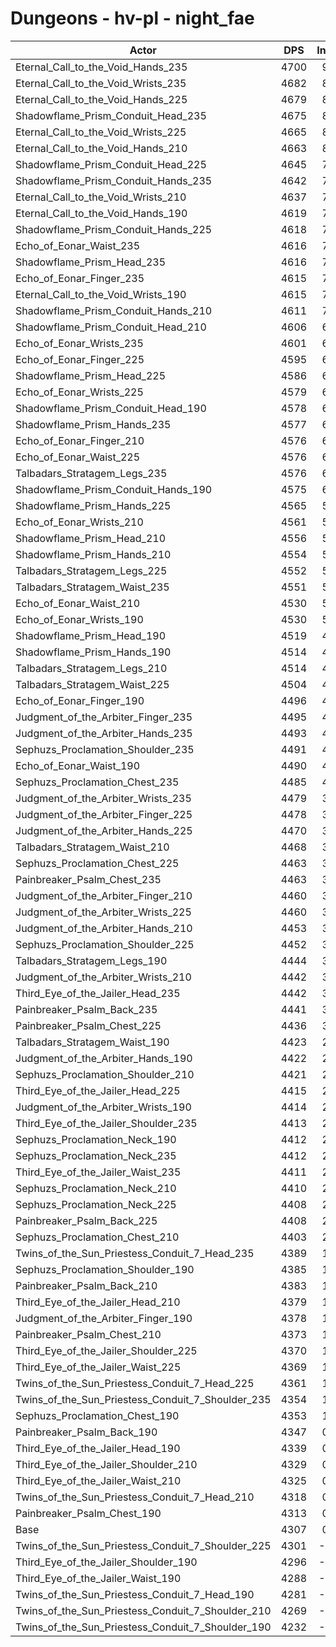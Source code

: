 # Dungeons - hv-pl - night_fae
| Actor | DPS | Increase |
|---|:---:|:---:|
|Eternal_Call_to_the_Void_Hands_235|4700|9.12%|
|Eternal_Call_to_the_Void_Wrists_235|4682|8.71%|
|Eternal_Call_to_the_Void_Hands_225|4679|8.64%|
|Shadowflame_Prism_Conduit_Head_235|4675|8.54%|
|Eternal_Call_to_the_Void_Wrists_225|4665|8.31%|
|Eternal_Call_to_the_Void_Hands_210|4663|8.27%|
|Shadowflame_Prism_Conduit_Head_225|4645|7.85%|
|Shadowflame_Prism_Conduit_Hands_235|4642|7.78%|
|Eternal_Call_to_the_Void_Wrists_210|4637|7.66%|
|Eternal_Call_to_the_Void_Hands_190|4619|7.24%|
|Shadowflame_Prism_Conduit_Hands_225|4618|7.22%|
|Echo_of_Eonar_Waist_235|4616|7.17%|
|Shadowflame_Prism_Head_235|4616|7.17%|
|Echo_of_Eonar_Finger_235|4615|7.15%|
|Eternal_Call_to_the_Void_Wrists_190|4615|7.15%|
|Shadowflame_Prism_Conduit_Hands_210|4611|7.06%|
|Shadowflame_Prism_Conduit_Head_210|4606|6.94%|
|Echo_of_Eonar_Wrists_235|4601|6.83%|
|Echo_of_Eonar_Finger_225|4595|6.69%|
|Shadowflame_Prism_Head_225|4586|6.48%|
|Echo_of_Eonar_Wrists_225|4579|6.32%|
|Shadowflame_Prism_Conduit_Head_190|4578|6.29%|
|Shadowflame_Prism_Hands_235|4577|6.27%|
|Echo_of_Eonar_Finger_210|4576|6.25%|
|Echo_of_Eonar_Waist_225|4576|6.25%|
|Talbadars_Stratagem_Legs_235|4576|6.25%|
|Shadowflame_Prism_Conduit_Hands_190|4575|6.22%|
|Shadowflame_Prism_Hands_225|4565|5.99%|
|Echo_of_Eonar_Wrists_210|4561|5.90%|
|Shadowflame_Prism_Head_210|4556|5.78%|
|Shadowflame_Prism_Hands_210|4554|5.73%|
|Talbadars_Stratagem_Legs_225|4552|5.69%|
|Talbadars_Stratagem_Waist_235|4551|5.67%|
|Echo_of_Eonar_Waist_210|4530|5.18%|
|Echo_of_Eonar_Wrists_190|4530|5.18%|
|Shadowflame_Prism_Head_190|4519|4.92%|
|Shadowflame_Prism_Hands_190|4514|4.81%|
|Talbadars_Stratagem_Legs_210|4514|4.81%|
|Talbadars_Stratagem_Waist_225|4504|4.57%|
|Echo_of_Eonar_Finger_190|4496|4.39%|
|Judgment_of_the_Arbiter_Finger_235|4495|4.36%|
|Judgment_of_the_Arbiter_Hands_235|4493|4.32%|
|Sephuzs_Proclamation_Shoulder_235|4491|4.27%|
|Echo_of_Eonar_Waist_190|4490|4.25%|
|Sephuzs_Proclamation_Chest_235|4485|4.13%|
|Judgment_of_the_Arbiter_Wrists_235|4479|3.99%|
|Judgment_of_the_Arbiter_Finger_225|4478|3.97%|
|Judgment_of_the_Arbiter_Hands_225|4470|3.78%|
|Talbadars_Stratagem_Waist_210|4468|3.74%|
|Sephuzs_Proclamation_Chest_225|4463|3.62%|
|Painbreaker_Psalm_Chest_235|4463|3.62%|
|Judgment_of_the_Arbiter_Finger_210|4460|3.55%|
|Judgment_of_the_Arbiter_Wrists_225|4460|3.55%|
|Judgment_of_the_Arbiter_Hands_210|4453|3.39%|
|Sephuzs_Proclamation_Shoulder_225|4452|3.37%|
|Talbadars_Stratagem_Legs_190|4444|3.18%|
|Judgment_of_the_Arbiter_Wrists_210|4442|3.13%|
|Third_Eye_of_the_Jailer_Head_235|4442|3.13%|
|Painbreaker_Psalm_Back_235|4441|3.11%|
|Painbreaker_Psalm_Chest_225|4436|3.00%|
|Talbadars_Stratagem_Waist_190|4423|2.69%|
|Judgment_of_the_Arbiter_Hands_190|4422|2.67%|
|Sephuzs_Proclamation_Shoulder_210|4421|2.65%|
|Third_Eye_of_the_Jailer_Head_225|4415|2.51%|
|Judgment_of_the_Arbiter_Wrists_190|4414|2.48%|
|Third_Eye_of_the_Jailer_Shoulder_235|4413|2.46%|
|Sephuzs_Proclamation_Neck_190|4412|2.44%|
|Sephuzs_Proclamation_Neck_235|4412|2.44%|
|Third_Eye_of_the_Jailer_Waist_235|4411|2.41%|
|Sephuzs_Proclamation_Neck_210|4410|2.39%|
|Sephuzs_Proclamation_Neck_225|4408|2.35%|
|Painbreaker_Psalm_Back_225|4408|2.35%|
|Sephuzs_Proclamation_Chest_210|4403|2.23%|
|Twins_of_the_Sun_Priestess_Conduit_7_Head_235|4389|1.90%|
|Sephuzs_Proclamation_Shoulder_190|4385|1.81%|
|Painbreaker_Psalm_Back_210|4383|1.76%|
|Third_Eye_of_the_Jailer_Head_210|4379|1.67%|
|Judgment_of_the_Arbiter_Finger_190|4378|1.65%|
|Painbreaker_Psalm_Chest_210|4373|1.53%|
|Third_Eye_of_the_Jailer_Shoulder_225|4370|1.46%|
|Third_Eye_of_the_Jailer_Waist_225|4369|1.44%|
|Twins_of_the_Sun_Priestess_Conduit_7_Head_225|4361|1.25%|
|Twins_of_the_Sun_Priestess_Conduit_7_Shoulder_235|4354|1.09%|
|Sephuzs_Proclamation_Chest_190|4353|1.07%|
|Painbreaker_Psalm_Back_190|4347|0.93%|
|Third_Eye_of_the_Jailer_Head_190|4339|0.74%|
|Third_Eye_of_the_Jailer_Shoulder_210|4329|0.51%|
|Third_Eye_of_the_Jailer_Waist_210|4325|0.42%|
|Twins_of_the_Sun_Priestess_Conduit_7_Head_210|4318|0.26%|
|Painbreaker_Psalm_Chest_190|4313|0.14%|
|Base|4307|0.00%|
|Twins_of_the_Sun_Priestess_Conduit_7_Shoulder_225|4301|-0.14%|
|Third_Eye_of_the_Jailer_Shoulder_190|4296|-0.26%|
|Third_Eye_of_the_Jailer_Waist_190|4288|-0.44%|
|Twins_of_the_Sun_Priestess_Conduit_7_Head_190|4281|-0.60%|
|Twins_of_the_Sun_Priestess_Conduit_7_Shoulder_210|4269|-0.88%|
|Twins_of_the_Sun_Priestess_Conduit_7_Shoulder_190|4232|-1.74%|
